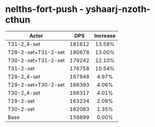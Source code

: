 # nelths-fort-push - yshaarj-nzoth-cthun
| Actor | DPS | Increase |
|---|:---:|:---:|
|T31-2_4-set|181612|13.58%|
|T29-2-set+T31-2-set|180678|13.00%|
|T30-2-set+T31-2-set|179242|12.10%|
|T31-2-set|176758|10.54%|
|T29-2_4-set|167848|4.97%|
|T29-2-set+T30-2-set|166393|4.06%|
|T30-2_4-set|166317|4.01%|
|T29-2-set|163234|2.09%|
|T30-2-set|162063|1.35%|
|Base|159899|0.00%|
